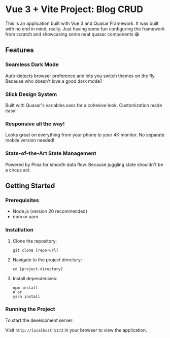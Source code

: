 # Vue 3 + Vite Project: Blog CRUD

This is an application built with Vue 3 and Quasar Framework. It was
built with no end in mind, really. Just having some fun configuring the
framework from scratch and showcasing some neat quasar components 😁

## Features

### Seamless Dark Mode

Auto-detects browser preference and lets you switch themes on the fly. Because who doesn't love a good dark mode?

### Slick Design System

Built with Quasar's variables.sass for a cohesive look. Customization made easy!

### Responsive all the way!

Looks great on everything from your phone to your 4K monitor. No separate mobile version needed!

### State-of-the-Art State Management

Powered by Pinia for smooth data flow. Because juggling state shouldn't be a circus act.

## Getting Started

### Prerequisites

- Node.js (version 20 recommended)
- npm or yarn

### Installation

1. Clone the repository:
   ```
   git clone [repo-url]
   ```
2. Navigate to the project directory:
   ```
   cd [project-directory]
   ```
3. Install dependencies:
   ```
   npm install
   # or
   yarn install
   ```

### Running the Project

To start the development server:

Visit `http://localhost:5173` in your browser to view the application.
